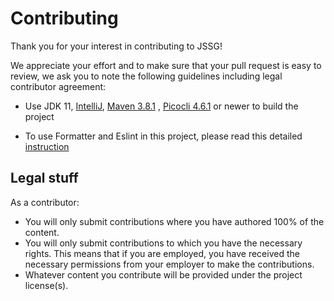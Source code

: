 Contributing
============

Thank you for your interest in contributing to JSSG!

We appreciate your effort and to make sure that your pull request is easy to review, we ask you to note the following
guidelines including legal contributor agreement:

* Use JDK 11, [IntelliJ](https://www.jetbrains.com/idea/download/), [Maven 3.8.1](https://maven.apache.org/download.cgi)
  , [Picocli 4.6.1](https://picocli.info/) or newer to build the project

* To use Formatter and Eslint in this project, please read this
  detailed [instruction](https://tracy016.medium.com/osd600-adding-static-analysis-toolings-b8488bf239da)

## Legal stuff

As a contributor:

* You will only submit contributions where you have authored 100% of the content.
* You will only submit contributions to which you have the necessary rights. This means that if you are employed, you
  have received the necessary permissions from your employer to make the contributions.
* Whatever content you contribute will be provided under the project license(s).